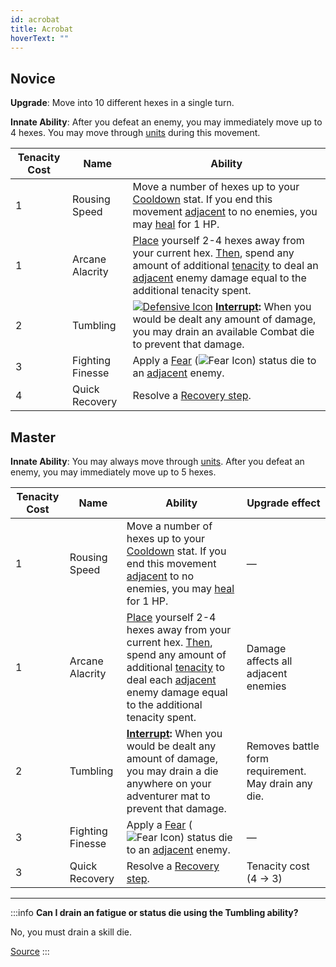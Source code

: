 ```yaml
---
id: acrobat
title: Acrobat
hoverText: ""
---
```


## Novice

**Upgrade**: Move into 10 different hexes in a single turn.

**Innate Ability**: After you defeat an enemy, you may immediately move up to 4 hexes. You may move through [units](/docs/glossary/unit) during this movement.

| Tenacity Cost | Name             | Ability                                                                                                                                                                                                                                                                                  |
| ------------- | ---------------- | ---------------------------------------------------------------------------------------------------------------------------------------------------------------------------------------------------------------------------------------------------------------------------------------- |
| 1             | Rousing Speed    | Move a number of hexes up to your [Cooldown](/docs/all/stats/cooldown) stat. If you end this movement [adjacent](/docs/glossary/adjacent) to no enemies, you may [heal](/docs/glossary/healing) for 1 HP.                                                                                |
| 1             | Arcane Alacrity  | [Place](/docs/glossary/move-or-place) yourself 2-4 hexes away from your current hex. [Then](/docs/glossary/then), spend any amount of additional [tenacity](/docs/glossary/tenacity) to deal an [adjacent](/docs/glossary/adjacent) enemy damage equal to the additional tenacity spent. |
| 2             | Tumbling         | [<img src="/icons/defensive.svg" alt="Defensive Icon" className="icon-svg" />](/docs/battles/battle-forms/defensive) **[Interrupt](/docs/glossary/interrupt):** When you would be dealt any amount of damage, you may drain an available Combat die to prevent that damage.              |
| 3             | Fighting Finesse | Apply a [Fear](/docs/battles/status-effects/fear) (<img src="/icons/fear.svg" alt="Fear Icon" className="icon-svg" />) status die to an [adjacent](/docs/glossary/adjacent) enemy.                                                                                                       |
| 4             | Quick Recovery   | Resolve a [Recovery step](/docs/battles/adventurer-turn/index/#2-recovery).                                                                                                                                                                                                              |

## Master

**Innate Ability**: You may always move through [units](/docs/glossary/unit). After you defeat an enemy, you may immediately move up to 5 hexes.

| Tenacity Cost | Name             | Ability                                                                                                                                                                                                                                                                                    | Upgrade effect                                      |
| ------------- | ---------------- | ------------------------------------------------------------------------------------------------------------------------------------------------------------------------------------------------------------------------------------------------------------------------------------------ | --------------------------------------------------- |
| 1             | Rousing Speed    | Move a number of hexes up to your [Cooldown](/docs/all/stats/cooldown) stat. If you end this movement [adjacent](/docs/glossary/adjacent) to no enemies, you may [heal](/docs/glossary/healing) for 1 HP.                                                                                  | —                                                   |
| 1             | Arcane Alacrity  | [Place](/docs/glossary/move-or-place) yourself 2-4 hexes away from your current hex. [Then](/docs/glossary/then), spend any amount of additional [tenacity](/docs/glossary/tenacity) to deal each [adjacent](/docs/glossary/adjacent) enemy damage equal to the additional tenacity spent. | Damage affects all adjacent enemies                 |
| 2             | Tumbling         | **[Interrupt](/docs/glossary/interrupt):** When you would be dealt any amount of damage, you may drain a die anywhere on your adventurer mat to prevent that damage.                                                                                                                       | Removes battle form requirement. May drain any die. |
| 3             | Fighting Finesse | Apply a [Fear](/docs/battles/status-effects/fear) (<img src="/icons/fear.svg" alt="Fear Icon" className="icon-svg" />) status die to an [adjacent](/docs/glossary/adjacent) enemy.                                                                                                         | —                                                   |
| 3             | Quick Recovery   | Resolve a [Recovery step](/docs/battles/adventurer-turn/index/#2-recovery).                                                                                                                                                                                                                | Tenacity cost<br/>(4 → 3)                           |

---

:::info
**Can I drain an fatigue or status die using the Tumbling ability?**

No, you must drain a skill die.

<a href="https://discord.com/channels/273472391403798528/734891265690304634/1334931433562570825" target="_blank">Source</a>
:::
